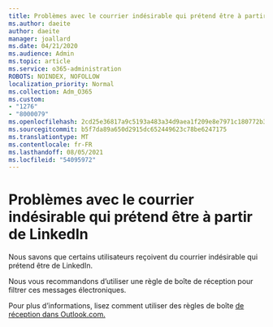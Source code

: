 ```yaml
---
title: Problèmes avec le courrier indésirable qui prétend être à partir de LinkedIn
ms.author: daeite
author: daeite
manager: joallard
ms.date: 04/21/2020
ms.audience: Admin
ms.topic: article
ms.service: o365-administration
ROBOTS: NOINDEX, NOFOLLOW
localization_priority: Normal
ms.collection: Adm_O365
ms.custom:
- "1276"
- "8000079"
ms.openlocfilehash: 2cd25e36817a9c5193a483a34d9aea1f209e8e7971c180772b32a9552ee67222
ms.sourcegitcommit: b5f7da89a650d2915dc652449623c78be6247175
ms.translationtype: MT
ms.contentlocale: fr-FR
ms.lasthandoff: 08/05/2021
ms.locfileid: "54095972"
---
```

# <a name="issues-with-junk-email-claiming-to-be-from-linkedin"></a>Problèmes avec le courrier indésirable qui prétend être à partir de LinkedIn

Nous savons que certains utilisateurs reçoivent du courrier indésirable qui prétend être de LinkedIn.

Nous vous recommandons d’utiliser une règle de boîte de réception pour filtrer ces messages électroniques.

Pour plus d’informations, lisez comment utiliser des règles de boîte [de réception dans Outlook.com.](https://support.office.com/article/4b094371-a5d7-49bd-8b1b-4e4896a7cc5d?wt.mc_id=Office_Outlook_com_Alchemy)